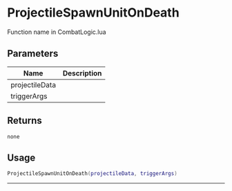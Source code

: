 # ProjectileSpawnUnitOnDeath

Function name in CombatLogic.lua

## Parameters

| Name           | Description |
| -------------- | ----------- |
| projectileData |             |
| triggerArgs    |             |

## Returns

`none`

## Usage

```lua
ProjectileSpawnUnitOnDeath(projectileData, triggerArgs)
```

---
